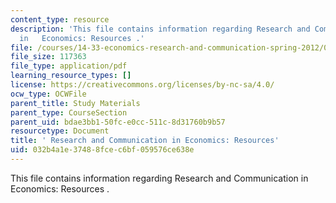 ```yaml
---
content_type: resource
description: 'This file contains information regarding Research and Communication
  in   Economics: Resources .'
file: /courses/14-33-economics-research-and-communication-spring-2012/032b4a1e37488fcec6bf059576ce638e_MIT14_33S12_1433_handout.pdf
file_size: 117363
file_type: application/pdf
learning_resource_types: []
license: https://creativecommons.org/licenses/by-nc-sa/4.0/
ocw_type: OCWFile
parent_title: Study Materials
parent_type: CourseSection
parent_uid: bdae3bb1-50fc-e0cc-511c-8d31760b9b57
resourcetype: Document
title: ' Research and Communication in Economics: Resources'
uid: 032b4a1e-3748-8fce-c6bf-059576ce638e
---
```

This file contains information regarding Research and Communication in   Economics: Resources .